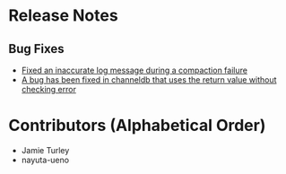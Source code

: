 # Release Notes

## Bug Fixes

* [Fixed an inaccurate log message during a compaction failure](https://github.com/lightningnetwork/lnd/issues/5937)
* [A bug has been fixed in channeldb that uses the return value without checking error](https://github.com/lightningnetwork/lnd/pull/6012)

# Contributors (Alphabetical Order)

* Jamie Turley
* nayuta-ueno
